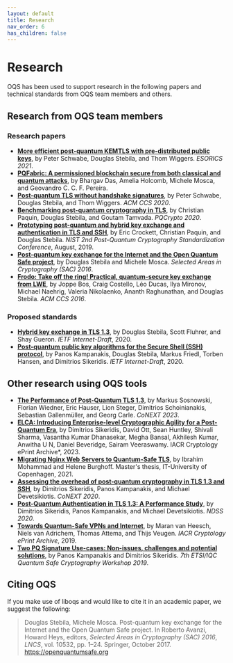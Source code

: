 ```yaml
---
layout: default
title: Research
nav_order: 6
has_children: false
---
```


# Research

OQS has been used to support research in the following papers and technical standards from OQS team members and others.

## Research from OQS team members

### Research papers

- [**More efficient post-quantum KEMTLS with pre-distributed public keys**](https://eprint.iacr.org/2021/779), by Peter Schwabe, Douglas Stebila, and Thom Wiggers.  *ESORICS 2021*.
- [**PQFabric: A permissioned blockchain secure from both classical and quantum attacks**](https://arxiv.org/abs/2010.06571), by Bhargav Das, Amelia Holcomb, Michele Mosca, and Geovandro C. C. F. Pereira.
- [**Post-quantum TLS without handshake signatures**](https://www.douglas.stebila.ca/research/papers/CCS-SchSteWig20/), by Peter Schwabe, Douglas Stebila, and Thom Wiggers.  *ACM CCS 2020*.
- [**Benchmarking post-quantum cryptography in TLS**](PQCrypto-PaqSteTam20), by Christian Paquin, Douglas Stebila, and Goutam Tamvada.  *PQCrypto 2020*.
- [**Prototyping post-quantum and hybrid key exchange and authentication in TLS and SSH**](https://www.douglas.stebila.ca/research/papers/NISTPQC-CroPaqSte19/), by Eric Crockett, Christian Paquin, and Douglas Stebila.  *NIST 2nd Post-Quantum Cryptography Standardization Conference*, August, 2019.
- [**Post-quantum key exchange for the Internet and the Open Quantum Safe project**](https://www.douglas.stebila.ca/research/papers/SAC-SteMos16/), by Douglas Stebila and Michele Mosca.  *Selected Areas in Cryptography (SAC) 2016*.
- [**Frodo: Take off the ring! Practical, quantum-secure key exchange from LWE**](https://www.douglas.stebila.ca/research/papers/CCS-BCDMNNRS16/), by Joppe Bos, Craig Costello, Léo Ducas, Ilya Mironov, Michael Naehrig, Valeria Nikolaenko, Ananth Raghunathan, and Douglas Stebila.  *ACM CCS 2016*.

### Proposed standards

- [**Hybrid key exchange in TLS 1.3**](https://www.douglas.stebila.ca/research/papers/draft-ietf-tls-hybrid-design/), by Douglas Stebila, Scott Fluhrer, and Shay Gueron. *IETF Internet-Draft*, 2020.
- [**Post-quantum public key algorithms for the Secure Shell (SSH) protocol**](draft-kampanakis-curdle-pq-ssh), by Panos Kampanakis, Douglas Stebila, Markus Friedl, Torben Hansen, and Dimitrios Sikeridis. *IETF Internet-Draft*, 2020.

## Other research using OQS tools

- [**The Performance of Post-Quantum TLS 1.3**](https://dl.acm.org/doi/10.1145/3624354.3630585), by Markus Sosnowski, Florian Wiedner, Eric Hauser, Lion Steger, Dimitrios Schoinianakis, Sebastian Gallenmüller, and Georg Carle. *CoNEXT 2023*.
- [**ELCA: Introducing Enterprise-level Cryptographic Agility for a Post-Quantum Era**](https://eprint.iacr.org/2023/1539), by Dimitrios Sikeridis, David Ott, Sean Huntley, Shivali Sharma, Vasantha Kumar Dhanasekar, Megha Bansal, Akhilesh Kumar, Anwitha U N, Daniel Beveridge, Sairam Veeraswamy. IACR Cryptology ePrint Archive*, 2023.
- [**Migrating Nginx Web Servers to Quantum-Safe TLS**](https://we.tl/t-kB5ehIdV9X), by Ibrahim Mohammad and Helene Burghoff.  Master's thesis, IT-University of Copenhagen, 2021.
- [**Assessing the overhead of post-quantum cryptography in TLS 1.3 and SSH**](https://dl.acm.org/doi/10.1145/3386367.3431305), by Dimitrios Sikeridis, Panos Kampanakis, and Michael Devetsikiotis. *CoNEXT 2020*.
- [**Post-Quantum Authentication in TLS 1.3: A Performance Study**](https://eprint.iacr.org/2020/071), by Dimitrios Sikeridis, Panos Kampanakis, and Michael Devetsikiotis.  *NDSS 2020*.
- [**Towards Quantum-Safe VPNs and Internet**](https://eprint.iacr.org/2019/1277), by Maran van Heesch, Niels van Adrichem, Thomas Attema, and Thijs Veugen. *IACR Cryptology ePrint Archive*, 2019.
- [**Two PQ Signature Use-cases: Non-issues, challenges and potential solutions**](https://eprint.iacr.org/2019/1276), by Panos Kampanakis and Dimitrios Sikeridis.  *7th ETSI/IQC Quantum Safe Cryptography Workshop 2019*.

## Citing OQS

If you make use of liboqs and would like to cite it in an academic paper, we suggest the following:

<blockquote>
    Douglas Stebila, Michele Mosca. Post-quantum key exchange for the Internet and the Open Quantum Safe project. In Roberto Avanzi, Howard Heys, editors, <i>Selected Areas in Cryptography (SAC) 2016</i>, <i>LNCS</i>, vol. 10532, pp. 1–24. Springer, October 2017. <a href="https://openquantumsafe.org">https://openquantumsafe.org</a>
</blockquote>